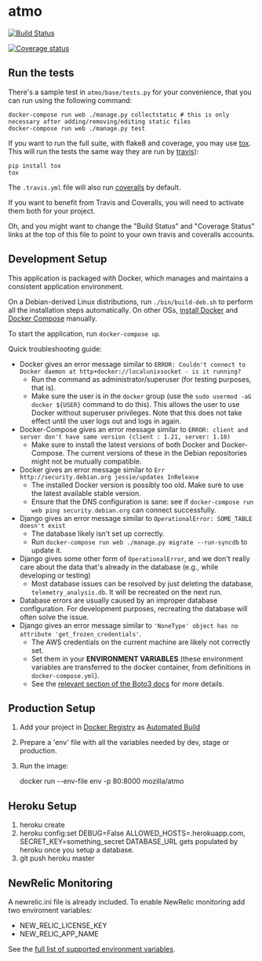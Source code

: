 atmo
====

[![Build Status](https://travis-ci.org/mozilla/telemetry-analysis-service.svg?branch=master)](https://travis-ci.org/mozilla/telemetry-analysis-service)

[![Coverage status](https://img.shields.io/coveralls/mozilla/telemetry-analysis-service/master.svg)](https://coveralls.io/r/mozilla/telemetry-analysis-service)

Run the tests
-------------

There's a sample test in `atmo/base/tests.py` for your convenience, that you can run using the following command:

    docker-compose run web ./manage.py collectstatic # this is only necessary after adding/removing/editing static files
    docker-compose run web ./manage.py test

If you want to run the full suite, with flake8 and coverage, you may use
[tox](https://testrun.org/tox/latest/). This will run the tests the same way
they are run by [travis](https://travis-ci.org)):

    pip install tox
    tox

The `.travis.yml` file will also run [coveralls](https://coveralls.io) by
default.

If you want to benefit from Travis and Coveralls, you will need to activate
them both for your project.

Oh, and you might want to change the "Build Status" and "Coverage Status" links
at the top of this file to point to your own travis and coveralls accounts.

Development Setup
-----------------

This application is packaged with Docker, which manages and maintains a consistent application environment.

On a Debian-derived Linux distributions, run `./bin/build-deb.sh` to perform all
the installation steps automatically. On other OSs, [install Docker](https://docs.docker.com/mac/) and
[Docker Compose](https://docs.docker.com/compose/install/) manually.

To start the application, run `docker-compose up`.

Quick troubleshooting guide:

* Docker gives an error message similar to `ERROR: Couldn't connect to Docker daemon at http+docker://localunixsocket - is it running?`
    * Run the command as administrator/superuser (for testing purposes, that is).
    * Make sure the user is in the `docker` group (use the `sudo usermod -aG docker ${USER}` command to do this). This allows the user to use Docker without superuser privileges. Note that this does not take effect until the user logs out and logs in again.
* Docker-Compose gives an error message similar to `ERROR: client and server don't have same version (client : 1.21, server: 1.18)`
    * Make sure to install the latest versions of both Docker and Docker-Compose. The current versions of these in the Debian repositories might not be mutually compatible.
* Docker gives an error message similar to `Err http://security.debian.org jessie/updates InRelease`
    * The installed Docker version is possibly too old. Make sure to use the latest available stable version.
    * Ensure that the DNS configuration is sane: see if `docker-compose run web ping security.debian.org` can connect successfully.
* Django gives an error message similar to `OperationalError: SOME_TABLE doesn't exist`
    * The database likely isn't set up correctly.
    * Run `docker-compose run web ./manage.py migrate --run-syncdb` to update it.
* Django gives some other form of `OperationalError`, and we don't really care about the data that's already in the database (e.g., while developing or testing)
    * Most database issues can be resolved by just deleting the database, `telemetry_analysis.db`. It will be recreated on the next run.
* Database errors are usually caused by an improper database configuration. For development purposes, recreating the database will often solve the issue.
* Django gives an error message similar to `'NoneType' object has no attribute 'get_frozen_credentials'`.
    * The AWS credentials on the current machine are likely not correctly set.
    * Set them in your **ENVIRONMENT VARIABLES** (these environment variables are transferred to the docker container, from definitions in `docker-compose.yml`).
    * See the [relevant section of the Boto3 docs](https://boto3.readthedocs.org/en/latest/guide/configuration.html#environment-variables) for more details.

Production Setup
----------------

1. Add your project in [Docker Registry](https://registry.hub.docker.com/) as [Automated Build](http://docs.docker.com/docker-hub/builds/)
2. Prepare a 'env' file with all the variables needed by dev, stage or production.
3. Run the image:

    docker run --env-file env -p 80:8000 mozilla/atmo

Heroku Setup
------------
1. heroku create
2. heroku config:set DEBUG=False ALLOWED_HOSTS=<foobar>.herokuapp.com, SECRET_KEY=something_secret
   DATABASE_URL gets populated by heroku once you setup a database.
3. git push heroku master

NewRelic Monitoring
-------------------

A newrelic.ini file is already included. To enable NewRelic monitoring
add two enviroment variables:

 - NEW_RELIC_LICENSE_KEY
 - NEW_RELIC_APP_NAME

See the [full list of supported environment variables](https://docs.newrelic.com/docs/agents/python-agent/installation-configuration/python-agent-configuration#environment-variables).
